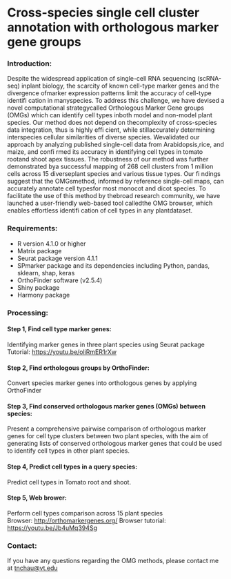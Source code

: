 # Cross-species single cell cluster annotation with orthologous marker gene groups

### Introduction:
Despite the widespread application of single-cell RNA sequencing (scRNA-seq) inplant biology, the scarcity of known cell-type marker genes and the divergence ofmarker expression patterns limit the accuracy of cell-type identifi cation in manyspecies. To address this challenge, we have devised a novel computational strategycalled Orthologous Marker Gene groups (OMGs) which can identify cell types inboth model and non-model plant species. Our method does not depend on thecomplexity of cross-species data integration, thus is highly effi cient, while stillaccurately determining interspecies cellular similarities of diverse species. Wevalidated our approach by analyzing published single-cell data from Arabidopsis,rice, and maize, and confi rmed its accuracy in identifying cell types in tomato rootand shoot apex tissues. The robustness of our method was further demonstrated bya successful mapping of 268 cell clusters from 1 million cells across 15 diverseplant species and various tissue types. Our fi ndings suggest that the OMGsmethod, informed by reference single-cell maps, can accurately annotate cell typesfor most monocot and dicot species. To facilitate the use of this method by thebroad research community, we have launched a user-friendly web-based tool calledthe OMG browser, which enables effortless identifi cation of cell types in any plantdataset.

### Requirements:
* R version 4.1.0 or higher </br>
* Matrix package </br>    
* Seurat package version 4.1.1 </br>
* SPmarker package and its dependencies including Python, pandas, sklearn, shap, keras </br>
* OrthoFinder software (v2.5.4) </br>
* Shiny package </br>
* Harmony package

### Processing:
#### Step 1, Find cell type marker genes:
Identifying marker genes in three plant species using Seurat package
Tutorial: https://youtu.be/oliRmER1rXw

#### Step 2, Find orthologous groups by OrthoFinder:
Convert species marker genes into orthologous genes by applying OrthoFinder

#### Step 3, Find conserved orthologous marker genes (OMGs) between species:
Present a comprehensive pairwise comparison of orthologous marker genes for cell type clusters between two plant species, with the aim of generating lists of conserved orthologous marker genes that could be used to identify cell types in other plant species.

#### Step 4, Predict cell types in a query species:
Predict cell types in Tomato root and shoot.

#### Step 5, Web brower:
Perform cell types comparison across 15 plant species </br>
Browser: http://orthomarkergenes.org/
Browser tutorial: https://youtu.be/Jb4uMq394Sg

### Contact:
If you have any questions regarding the OMG methods, please contact me at tnchau@vt.edu
